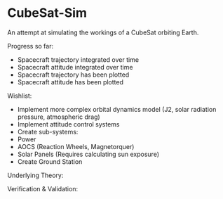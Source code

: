 # CubeSat-Sim
 An attempt at simulating the workings of a CubeSat orbiting Earth.

 Progress so far:
 - Spacecraft trajectory integrated over time
 - Spacecraft attitude integrated over time
 - Spacecraft trajectory has been plotted
 - Spacecraft attitude has been plotted

 Wishlist:
 - Implement more complex orbital dynamics model (J2, solar radiation pressure, atmospheric drag)
 - Implement attitude control systems
 - Create sub-systems:
  - Power
  - AOCS (Reaction Wheels, Magnetorquer)
  - Solar Panels (Requires calculating sun exposure)
 - Create Ground Station

Underlying Theory:

Verification & Validation:




